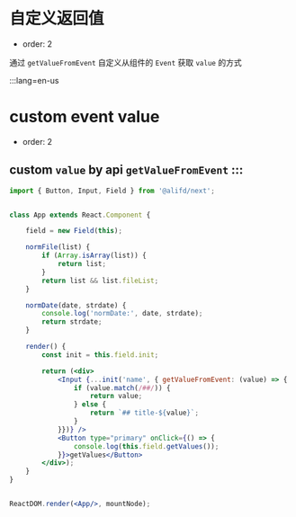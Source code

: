 # 自定义返回值

- order: 2

通过 `getValueFromEvent` 自定义从组件的 `Event` 获取 `value` 的方式

:::lang=en-us
# custom event value

- order: 2

custom `value` by api `getValueFromEvent`
:::
---


````jsx
import { Button, Input, Field } from '@alifd/next';


class App extends React.Component {

    field = new Field(this);

    normFile(list) {
        if (Array.isArray(list)) {
            return list;
        }
        return list && list.fileList;
    }

    normDate(date, strdate) {
        console.log('normDate:', date, strdate);
        return strdate;
    }

    render() {
        const init = this.field.init;

        return (<div>
            <Input {...init('name', { getValueFromEvent: (value) => {
                if (value.match(/##/)) {
                    return value;
                } else {
                    return `## title-${value}`;
                }
            }})} />
            <Button type="primary" onClick={() => {
                console.log(this.field.getValues());
            }}>getValues</Button>
        </div>);
    }
}


ReactDOM.render(<App/>, mountNode);
````
